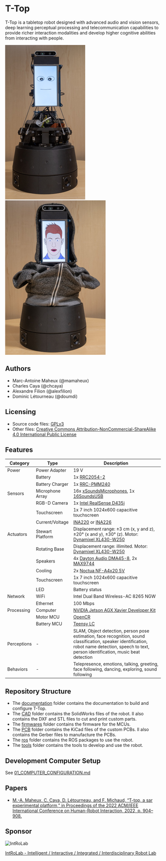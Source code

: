 # T-Top
T-Top is a tabletop robot designed with advanced audio and vision sensors, deep learning perceptual processing and telecommunication capabilities to provide richer interaction modalities and develop higher cognitive abilities from interacting with people.

![T-Top](images/t_top.jpg)
![T-Top Hoody](images/t_top_hoody.jpg)

## Authors
- Marc-Antoine Maheux (@mamaheux)
- Charles Caya (@chcaya)
- Alexandre Filion (@alexfilion)
- Dominic Létourneau (@doumdi)

## Licensing
- Source code files: [GPLv3](LICENSE_SOURCE_CODE)
- Other files: [Creative Commons Attribution-NonCommercial-ShareAlike 4.0 International Public License](LICENSE_OTHER)

## Features
| Category         | Type             | Description                                                                                                                                                                                       |
| ---------------- | ---------------- | ------------------------------------------------------------------------------------------------------------------------------------------------------------------------------------------------- |
| Power            | Power Adapter    | 19 V                                                                                                                                                                                              |
|                  | Battery          | 1x [RRC2054-2](https://www.rrc-ps.com/en/battery-packs/standard-battery-packs/products/RRC2054-2)                                                                                                 |
|                  | Battery Charger  | 1x [RRC-PMM240](https://www.rrc-ps.com/en/battery-packs/standard-battery-packs/products/RRC-PMM240)                                                                                               |
| Sensors          | Microphone Array | 16x [xSoundsMicrophones](https://github.com/introlab/xSoundsMicrophones), 1x [16SoundsUSB](https://github.com/introlab/16SoundsUSB)                                                               |
|                  | RGB-D Camera     | 1x [Intel RealSense D435i](https://www.intelrealsense.com/depth-camera-d435i/)                                                                                                                    |
|                  | Touchscreen      | 1x 7 inch 1024x600 capacitive touchscreen                                                                                                                                                         |
|                  | Current/Voltage  | [INA220](https://www.ti.com/product/INA220) or [INA226](https://www.ti.com/product/INA226)                                                                                                        |
| Actuators        | Stewart Platform | Displacement range: ±3 cm (x, y and z), ±20° (x and y), ±30° (z). Motor: [Dynamixel XL430-W250](https://emanual.robotis.com/docs/en/dxl/x/xl430-w250/)                                            |                                                         |
|                  | Rotating Base    | Displacement range: illimited. Motor: [Dynamixel XL430-W250](https://emanual.robotis.com/docs/en/dxl/x/xl430-w250/)                                                                               |
|                  | Speakers         | 4x [Dayton Audio DMA45-8](https://www.daytonaudio.com/product/1613/dma45-8-1-1-2-dual-magnet-aluminum-cone-full-range-driver-8-ohm), 2x [MAX9744](https://www.adafruit.com/product/1752)          |
|                  | Cooling          | 2x [Noctua NF-A4x20 5V](https://noctua.at/en/products/fan/nf-a4x20-5v)                                                                                                                            |
|                  | Touchscreen      | 1x 7 inch 1024x600 capacitive touchscreen                                                                                                                                                         |
|                  | LED              | Battery status                                                                                                                                                                                    |
| Network          | WiFi             | Intel Dual Band Wireless-AC 8265 NGW                                                                                                                                                              |
|                  | Ethernet         | 100 Mbps                                                                                                                                                                                          |
| Processing       | Computer         | [NVIDIA Jetson AGX Xavier Developer Kit](https://developer.nvidia.com/embedded/jetson-agx-xavier-developer-kit)                                                                                   |
|                  | Motor MCU        | [OpenCR](https://robots.ros.org/opencr/)                                                                                                                                                          |
|                  | Battery MCU      | [Teensy LC](https://www.pjrc.com/teensy/teensyLC.html)                                                                                                                                            |
| Perceptions      | -                | SLAM, Object detection, person pose estimation, face recognition, sound classification, speaker identification, robot name detection, speech to text, person identification, music beat detection |
| Behaviors        | -                | Telepresence, emotions, talking, greeting, face following, dancing, exploring, sound following                                                                                                    |

## Repository Structure
- The [documentation](documentation) folder contains the documentation to build and configure T-Top.
- The [CAD](CAD) folder contains the SolidWorks files of the robot. Il also contains the DXF and STL files to cut and print custom parts.
- The [firmwares](firmwares) folder contains the firmware for the MCUs.
- The [PCB](PCB) folder contains the KiCad files of the custom PCBs. Il also contains the Gerber files to manufacture the PCBs.
- The [ros](ros) folder contains the ROS packages to use the robot.
- The [tools](tools) folder contains the tools to develop and use the robot.

## Development Computer Setup
See [01_COMPUTER_CONFIGURATION.md](documentation/assembly/01_COMPUTER_CONFIGURATION.md#development-computer-ubuntu-2004)

## Papers
- [M.-A. Maheux, C. Caya, D. Létourneau, and F. Michaud, “T-top, a sar experimental platform,” in Proceedings of the 2022 ACM/IEEE International Conference on Human-Robot Interaction, 2022, p. 904–908.](https://dl.acm.org/doi/abs/10.5555/3523760.3523902)

## Sponsor

![IntRoLab](https://introlab.3it.usherbrooke.ca/IntRoLab.png)

[IntRoLab - Intelligent / Interactive / Integrated / Interdisciplinary Robot Lab](https://introlab.3it.usherbrooke.ca)
